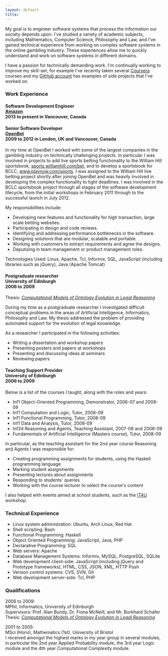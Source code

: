 ```yaml
---
layout: default
title:
---
```


<div class="cv">

<p>
My goal is to engineer software systems that process the information our society depends upon. I've studied a variety of academic subjects, including Mathematics, Computer Science, Philosophy and Law, and I've gained technical experience from working on complex software systems in the online gambling industry. These experiences allow me to quickly understand and work on software systems in different domains.
</p>
<p>
I have a passion for technically demanding work. I'm continually working to improve my skill-set, for example I've recently taken several <a href="http://www.coursera.org">Coursera</a> courses and my <a href="https://github.com/andrewgph">GitHub account</a> has examples of side projects that I've worked on.
</p>

<h3> Work Experience </h3>

<h4>
Software Development Engineer <br />
<a href="http://vancouver.amazon-jobs.com/">Amazon</a> <br />
2013 to present in Vancouver, Canada <br />
</h4>

<h4>
Senior Software Developer <br />
<a href="http://www.openbet.com">OpenBet</a> <br />
2009 to 2012 in London, UK and Vancouver, Canada <br />
</h4>

<p>
In my time at OpenBet I worked with some of the largest companies in the gambling industry on technically challenging projects. In particular I was involved in projects to add live sports betting functionality to the William Hill sportsbook, <a href="http://sports.williamhill.com/bet">sports.williamhill.com/bet</a>, and to develop a sportsbook for BCLC, <a href="http://www.playnow.com/sports">www.playnow.com/sports</a>. I was assigned to the William Hill live betting project shortly after joining OpenBet and was heavily involved in developing the complex functionality to tight deadlines. I was involved in the BCLC sportsbook project through all stages of the software development lifecycle, from the initial workshops in February 2011 through to the successful launch in July 2012.
</p>

<p>
My responsibilities include:
</p>
<ul>
<li>Developing new features and functionality for high transaction, large scale betting websites.</li>
<li>Participating in design and code reviews.</li>
<li>Identifying and addressing performance bottlenecks in the software.</li>
<li>Designing solutions that are modular, scalable and portable.</li>
<li>Working with customers to extract requirements and agree the designs.</li>
<li>Deputising in team management or product management roles.</li>
</ul>

<p>
Technologies Used: Linux, Apache, Tcl, Informix, SQL, JavaScript (including libraries such as jQuery), Java (Apache Tomcat)
</p>

<h4>
Postgraduate researcher <br />
University of Edinburgh <br />
2006 to 2009 <br />
</h4>

<p>Thesis: <a href="/docs/Priddle-Higson-MPhil.pdf"><i>Computational Models of Ontology Evolution in Legal Reasoning</i></a></p>

<p>
During my time as a postgraduate researcher I investigated difficult conceptual problems in
the areas of Artificial Intelligence, Informatics, Philosophy and Law. My thesis addressed the
problem of providing automated support for the evolution of legal knowledge.
</p>
<p>
As a researcher I participated in the following activities:
</p>
<ul>
<li>Writing a dissertation and workshop papers</li>
<li>Presenting posters and papers at workshops</li>
<li>Presenting and discussing ideas at seminars</li>
<li>Reviewing papers</li>
</ul>

<h4>
Teaching Support Provider <br />
University of Edinburgh <br />
2006 to 2009 <br />
</h4>

<p>
Below is a list of the courses I taught, along with the roles and years:
</p>
<ul>
  <li>Inf1 Object-Oriented Programming, Demonstrator, 2006-07 and 2008-09</li>
  <li>Inf1 Computation and Logic, Tutor, 2008-09</li>
  <li>Inf1 Functional Programming, Tutor, 2008-09</li>
  <li>Inf1 Data and Analysis, Tutor, 2008-09</li>
  <li>Inf2d Reasoning and Agents, Teaching Assistant, 2007-08 and 2008-09</li>
  <li>Fundamentals of Artificial Intelligence (Masters course), Tutor, 2008-09</li>
</ul>
</p>
<p>
In particular, as the teaching assistant for the 2nd year course Reasoning and Agents I was
responsible for:
</p>
<ul>
   <li> Creating programming assignments for students, using the Haskell programming language </li>
   <li> Marking student assignments </li>
   <li> Presenting lectures about assignments </li>
   <li> Responding to students' queries </li>
   <li> Working with the course lecturer to select the course's content </li>
</ul>
<p>
I also helped with events aimed at school students, such as the
<a href="http://www.macs.hw.ac.uk/recruitment/IT4U.html">IT4U</a> workshop.
</p>

<h3>Technical Experience</h3>

<ul>
<li>Linux system administration: Ubuntu, Arch Linux, Red Hat</li>
<li>Shell scripting: Bash</li>
<li>Functional Programming: Haskell</li>
<li>Object Oriented Programming: JavaScript, Java, PHP</li>
<li>Declarative Programming: SQL</li>
<li>Web servers: Apache</li>
<li>Database Management Systems: Informix, MySQL, PostgreSQL, SQLite</li>
<li>Web development client-side: JavaScript (including jQuery and Prototype frameworks), HTML, CSS, JSON, XML, HTTP Push</li>
<li>Version control systems: CVS, SVN, Git</li>
<li>Web development server-side: Tcl, PHP</li>
</ul>

<h3> Qualifications </h3>

<p>
2006 to 2009:
<br>MPhil, Informatics, University of Edinburgh
<br>Supervisors: Prof. Alan Bundy, Dr. Fiona McNeill, and Mr. Burkhard Schafer
<br>Thesis: <a href="/docs/Priddle-Higson-MPhil.pdf"><i>Computational Models of Ontology Evolution in Legal Reasoning</i></a>
</p>

<p>
2001 to 2005:
<br>MSci (Hons), Mathematics (1st), University of Bristol
<br>I received amongst the highest marks in my year group in several modules, in particular the 2nd year Applied Probability module, the 3rd year Logic module and the 4th year Computational Complexity module.
</p>

</div>
